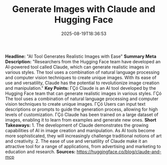 ﻿---
title: "Generate Images with Claude and Hugging Face"
date: "2025-08-19T18:36:53"
category: "Markets"
summary: ""
slug: "generate images with claude and hugging face"
source_urls:
  - "https://huggingface.co/blog/claude-and-mcp"
seo:
  title: "Generate Images with Claude and Hugging Face | Hash n Hedge"
  description: ""
  keywords: ["news", "markets", "brief"]
---
**Headline:** "AI Tool Generates Realistic Images with Ease"  **Summary Meta Description:** "Researchers from the Hugging Face team have developed an AI-powered tool called Claude, which can generate realistic images in various styles. The tool uses a combination of natural language processing and computer vision techniques to create unique images. With its ease of use and versatility, Claude has the potential to revolutionize image creation and manipulation."  **Key Points:**  ΓÇó Claude is an AI tool developed by the Hugging Face team that can generate realistic images in various styles. ΓÇó The tool uses a combination of natural language processing and computer vision techniques to create unique images. ΓÇó Users can input text descriptions or prompts to guide the generation process, allowing for high levels of customization. ΓÇó Claude has been trained on a large dataset of images, enabling it to learn from examples and generate new ones.  **Short Takeaways:**  1. The development of Claude demonstrates the growing capabilities of AI in image creation and manipulation. As AI tools become more sophisticated, they will increasingly challenge traditional notions of art and creativity. 2. The ease of use and versatility of Claude make it an attractive tool for a range of applications, from advertising and marketing to education and research.  **Sources:** https://huggingface.co/blog/claude-and-mcp 
